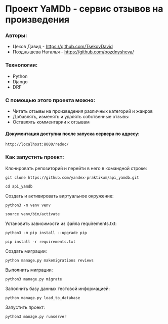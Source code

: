 # Проект YaMDb - сервис отзывов на произведения

### Авторы:
- Цеков Давид -  https://github.com/TsekovDavid
- Позднышева Наталья - https://github.com/pozdnysheva/

### Технологии:
- Python
- Django
- DRF

### С помощью этого проекта можно:
* Читать отзывы на произведения различных категорий и жанров
* Добавлять, изменять и удалять собственные отзывы
* Оставлять комментарии к отзывам

#### Документация доступна после запуска сервера по адресу:
```
http://localhost:8000/redoc/
```
### Как запустить проект:

Клонировать репозиторий и перейти в него в командной строке:

```
git clone https://github.com/yandex-praktikum/api_yamdb.git
```

```
cd api_yamdb
```

Cоздать и активировать виртуальное окружение:

```
python3 -m venv venv
```

```
source venv/bin/activate
```

Установить зависимости из файла requirements.txt:

```
python3 -m pip install --upgrade pip
```

```
pip install -r requirements.txt
```

Создать миграции:

```
python manage.py makemigrations reviews
```

Выполнить миграции:

```
python3 manage.py migrate
```

Заполнить базу данных тестовой информацией:

```
python manage.py load_to_database
```

Запустить проект:

```
python3 manage.py runserver
```
